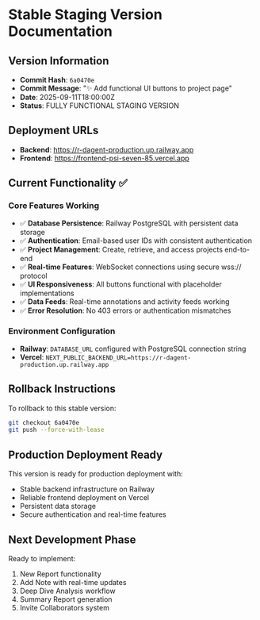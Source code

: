 # Stable Staging Version Documentation

## Version Information
- **Commit Hash**: `6a0470e`
- **Commit Message**: "✨ Add functional UI buttons to project page"
- **Date**: 2025-09-11T18:00:00Z
- **Status**: FULLY FUNCTIONAL STAGING VERSION

## Deployment URLs
- **Backend**: https://r-dagent-production.up.railway.app
- **Frontend**: https://frontend-psi-seven-85.vercel.app

## Current Functionality ✅

### Core Features Working
- ✅ **Database Persistence**: Railway PostgreSQL with persistent data storage
- ✅ **Authentication**: Email-based user IDs with consistent authentication
- ✅ **Project Management**: Create, retrieve, and access projects end-to-end
- ✅ **Real-time Features**: WebSocket connections using secure wss:// protocol
- ✅ **UI Responsiveness**: All buttons functional with placeholder implementations
- ✅ **Data Feeds**: Real-time annotations and activity feeds working
- ✅ **Error Resolution**: No 403 errors or authentication mismatches

### Environment Configuration
- **Railway**: `DATABASE_URL` configured with PostgreSQL connection string
- **Vercel**: `NEXT_PUBLIC_BACKEND_URL=https://r-dagent-production.up.railway.app`

## Rollback Instructions

To rollback to this stable version:

```bash
git checkout 6a0470e
git push --force-with-lease
```

## Production Deployment Ready

This version is ready for production deployment with:
- Stable backend infrastructure on Railway
- Reliable frontend deployment on Vercel
- Persistent data storage
- Secure authentication and real-time features

## Next Development Phase

Ready to implement:
1. New Report functionality
2. Add Note with real-time updates
3. Deep Dive Analysis workflow
4. Summary Report generation
5. Invite Collaborators system
